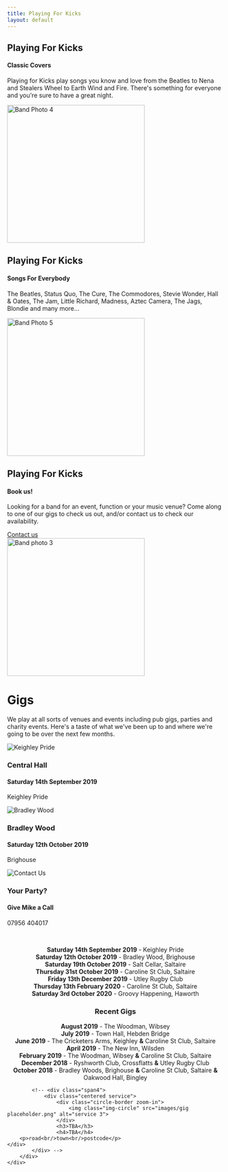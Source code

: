```yaml
---
title: Playing For Kicks
layout: default
---
```

	
						
<!-- Start home section -->
<div id="home">
	<!-- Start cSlider -->
	<div id="da-slider" class="da-slider">
		<div class="triangle"></div>
		<!-- mask elemet use for masking background image -->
		<div class="mask"></div>
		<!-- All slides centred in container element -->
		<div class="container">
			<!-- Start first slide -->
			<div class="da-slide">
				<h2 class="fittext2">Playing For Kicks</h2>
				<h4>Classic Covers</h4>
				<p>Playing for Kicks play songs you know and love from the Beatles to Nena and Stealers Wheel to Earth Wind and Fire. There's something for everyone and you're sure to have a great night.</p>
				<!-- <a href="#" class="da-link button">Read more</a> -->
				<div class="da-img">
					<img src="{{ site.baseurl }}/assets/images/Band pic4.jpg" alt="Band Photo 4" width="320">
				</div>
			</div>
			<!-- End first slide -->
			<!-- Start second slide -->
			<div class="da-slide">
			<h2>Playing For Kicks</h2>
				<h4>Songs For Everybody</h4>
				<p>The Beatles, Status Quo, The Cure, The Commodores, Stevie Wonder, Hall & Oates, The Jam, Little Richard, Madness, Aztec Camera, The Jags, Blondie and many more...</p>
				<!-- <a href="#" class="da-link button">Read more</a> -->
				<div class="da-img">
					<img src="{{ site.baseurl }}/assets/images/Band pic8.jpg" width="320" alt="Band Photo 5">
				</div>
			</div>
			<!-- End second slide -->
			<!-- Start third slide -->
			<div class="da-slide">
				<h2>Playing For Kicks</h2>
				<h4>Book us!</h4>
				<p>Looking for a band for an event, function or your music venue? Come along to one of our
gigs to check us out, and/or contact us to check our availability.</p>
				<a href="#contact" class="da-link button">Contact us</a>
				<div class="da-img">
					<img src="{{ site.baseurl }}/assets/images/Band pic3.jpg" width="320" alt="Band photo 3">
				</div>
			</div>
			<!-- End third slide -->
			<!-- Start cSlide navigation arrows -->
			<div class="da-arrows">
				<span class="da-arrows-prev"></span>
				<span class="da-arrows-next"></span>
			</div>
			<!-- End cSlide navigation arrows -->
		</div>
	</div>
</div>
<!-- End home section -->

   

<!--  section start -->
<div class="section primary-section" id="gigs">
	<div class="container">
		<!-- Start title section -->
		<div class="title">
			<h1>Gigs</h1>
			<!-- Section's title goes here -->
			<p>We play at all sorts of venues and events including pub gigs, parties and charity events.  Here's a taste of what we've been up to and where we're going to be over the next few months.</p>
			<!--Simple description for section goes here. -->
		</div>
		<div class="row-fluid">
			<div class="span4">
				<div class="centered service">
					<div class="circle-border zoom-in">
						<img class="img-circle" src="{{ site.baseurl }}/assets/images/venues/Pride.jpg" alt="Keighley Pride" />
					</div>
					<h3>Central Hall</h3>
					<h4>Saturday 14th September 2019</h4>
					<p>Keighley Pride</p>
				</div>
			</div>
			<div class="span4">
				<div class="centered service">
					<div class="circle-border zoom-in">
						<img class="img-circle" src="{{ site.baseurl }}/assets/images/venues/Bradley-woods.jpg" alt="Bradley Wood" />
					</div>
					<h3>Bradley Wood</h3>
					<h4>Saturday 12th October 2019</h4>
					<p>Brighouse</p>
				</div> 
			</div>
			<div class="span4">
				<div class="centered service">
					<div class="circle-border zoom-in">
						<img class="img-circle" src="{{ site.baseurl }}/assets/images/Availableforbookings.png" alt="Contact Us" />
					</div>
					<h3>Your Party?</h3>
					<h4>Give Mike a Call</h4>
					<p>07956 404017</p>
				</div>
			</div>
			<p>&nbsp;</p>
			<div style="text-align: center;" markdown="1">

**Saturday 14th September 2019** - Keighley Pride  
**Saturday 12th October 2019** - Bradley Wood, Brighouse  
**Saturday 19th October 2019** - Salt Cellar, Saltaire  
**Thursday 31st October 2019** - Caroline St Club, Saltaire  
**Friday 13th December 2019** - Utley Rugby Club  
**Thursday 13th February 2020** - Caroline St Club, Saltaire  
**Saturday 3rd October 2020** - Groovy Happening, Haworth  

### Recent Gigs
**August 2019** - The Woodman, Wibsey    
**July 2019** - Town Hall, Hebden Bridge  
**June 2019** - The Cricketers Arms, Keighley **&amp;** Caroline St Club, Saltaire  
**April 2019** - The New Inn, Wilsden  
**February 2019** - The Woodman, Wibsey **&amp;** Caroline St Club, Saltaire  
**December 2018** - Ryshworth Club, Crossflatts **&amp;** Utley Rugby Club  
**October 2018** - Bradley Woods, Brighouse **&amp;** Caroline St Club, Saltaire **&amp;** Oakwood Hall, Bingley    

</div>
			

			<!-- <div class="span4">
				<div class="centered service">
					<div class="circle-border zoom-in">
						<img class="img-circle" src="images/gig placeholder.png" alt="service 3">
					</div>
					<h3>TBA</h3>
					<h4>TBA</h4>
		<p>road<br/>town<br/>postcode</p>
	</div>
			</div> -->
		</div>
	</div>
</div>
<!-- Service section end -->

